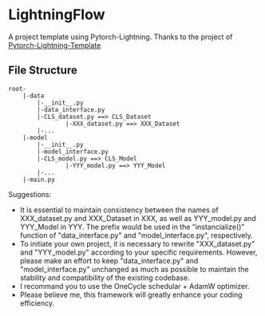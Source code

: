 # LightningFlow
A project template using Pytorch-Lightning. Thanks to the project of [Pytorch-Lightning-Template](https://github.com/miracleyoo/pytorch-lightning-template/tree/master.)



## File Structure

```
root-
	|-data
		|-__init__.py
		|-data_interface.py
		|-CLS_dataset.py ==> CLS_Dataset
                |-XXX_dataset.py ==> XXX_Dataset
		|-...
	|-model
		|-__init__.py
		|-model_interface.py
		|-CLS_model.py ==> CLS_Model
                |-YYY_model.py ==> YYY_Model
		|-...
	|-main.py
```

Suggestions:
- It is essential to maintain consistency between the names of XXX_dataset.py and XXX_Dataset in XXX, as well as YYY_model.py and YYY_Model in YYY. The prefix would be used in the "instancialize()" function of "data_interface.py" and "model_interface.py", respectively.
- To initiate your own project, it is necessary to rewrite "XXX_dataset.py" and "YYY_model.py" according to your specific requirements. However, please make an effort to keep "data_interface.py" and "model_interface.py" unchanged as much as possible to maintain the stability and compatibility of the existing codebase.
- I recommand you to use the OneCycle schedular + AdamW optimizer.
- Please believe me, this framework will greatly enhance your coding efficiency.